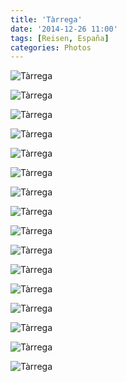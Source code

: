 ```yaml
---
title: 'Tàrrega'
date: '2014-12-26 11:00'
tags: [Reisen, España]
categories: Photos
---
```


<div class='preview'><img src='{{urls.media}}/Ta-rregaOK.jpg' alt='Tàrrega'></div>

<a id='41a27bc5dddb756d3d985a5aec1a095c-600'></a>![Tàrrega]({{urls.media}}/41a27bc5dddb756d3d985a5aec1a095c-600.jpg 'Парк Сан-Элой расположен на высоте четырехсот метров, а эта романская церквушка построена в XIII веке')

<a id='0bd3e6befdfb38ceb8a52d13e615af5a-600'></a>![Tàrrega]({{urls.media}}/0bd3e6befdfb38ceb8a52d13e615af5a-600.jpg 'Вид с тыла')

<a id='afd13f0a59391dea6266cf87f34f3765-600'></a>![Tàrrega]({{urls.media}}/afd13f0a59391dea6266cf87f34f3765-600.jpg 'Вид издали')

<a id='74bf70631680b3fa7375dd7912696750-600'></a>![Tàrrega]({{urls.media}}/74bf70631680b3fa7375dd7912696750-600.jpg 'Бастион')

<a id='f7b9860091f56f4304121c8b1179ff9e-600'></a>![Tàrrega]({{urls.media}}/f7b9860091f56f4304121c8b1179ff9e-600.jpg 'Церковь действительно романская, вот запчасти')

<a id='0a24f757e6cfdeb82553c0b898b763d1-600'></a>![Tàrrega]({{urls.media}}/0a24f757e6cfdeb82553c0b898b763d1-600.jpg 'У подножия мемориала скромно притулились гербы')

<a id='e6e2daed883e5ea5b17ae7dd9c39a396-600'></a>![Tàrrega]({{urls.media}}/e6e2daed883e5ea5b17ae7dd9c39a396-600.jpg 'Не знаю, засчет высоты ли, или нам просто так повезло, город окутан туманом')

<a id='62538f35e50f81a3ef0eec9321669bf6-600'></a>![Tàrrega]({{urls.media}}/62538f35e50f81a3ef0eec9321669bf6-600.jpg 'Туман настоящий')

<a id='044f509fe59bcb45a265f2dd73f71dd3-600'></a>![Tàrrega]({{urls.media}}/044f509fe59bcb45a265f2dd73f71dd3-600.jpg 'Соборчик на центральной площади')

<a id='568e632dbd4c87c3e48b26309940d8ba-600'></a>![Tàrrega]({{urls.media}}/568e632dbd4c87c3e48b26309940d8ba-600.jpg 'На третьем этаже — невиданный мной доселе архитектурный изыск: фортификационная лоджия')

<a id='24b2bf04df824232f066350d444ccfe1-600'></a>![Tàrrega]({{urls.media}}/24b2bf04df824232f066350d444ccfe1-600.jpg 'Тридцать один год назад эта улица получала призы за убранство')

<a id='4807d0494a1f95abbda162254bbc3433-600'></a>![Tàrrega]({{urls.media}}/4807d0494a1f95abbda162254bbc3433-600.jpg 'Типичный пейзаж')

<a id='84061de9b87ea831dee69d936fde69a7-600'></a>![Tàrrega]({{urls.media}}/84061de9b87ea831dee69d936fde69a7-600.jpg 'Центральный собор')

<a id='d50eb36e60e2f15cba71f08e160b170e-600'></a>![Tàrrega]({{urls.media}}/d50eb36e60e2f15cba71f08e160b170e-600.jpg 'Пешеход одномерен и круглоголов')

<a id='cd766485c42f84c0e9666c29901f8593-600'></a>![Tàrrega]({{urls.media}}/cd766485c42f84c0e9666c29901f8593-600.jpg 'Настоящий таррегский рокер играет на пятиструнной электрогитаре хамоньей ногой так, что кровь разлетается в тсороны причудливыми каплями')
